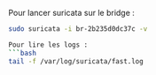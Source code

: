 Pour lancer suricata sur le bridge :
```bash
sudo suricata -i br-2b235d0dc37c -v

Pour lire les logs :
```bash
tail -f /var/log/suricata/fast.log
